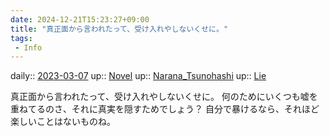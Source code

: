 ```yaml
---
date: 2024-12-21T15:23:27+09:00
title: "真正面から言われたって、受け入れやしないくせに。"
tags:
 - Info
---
```


daily:: [2023-03-07](/Daily_Note/2023-03-07.md)
up:: [Novel](../Bar/Novel/Topics/Novel.md)
up:: [Narana_Tsunohashi](Bar/Novel/Nacaria/Narana_Tsunohashi.md)
up:: [Lie](../Bar/Novel/Topics/Lie.md)

真正面から言われたって、受け入れやしないくせに。
何のためにいくつも嘘を重ねてるのさ、それに真実を隠すためでしょう？
自分で暴けるなら、それほど楽しいことはないものね。